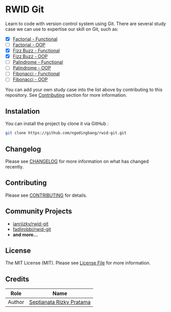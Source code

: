 # RWID Git

Learn to code with version control system using Git. There are several study case we can use to expertise our skill on Git, such as:

- [x] [Factorial - Functional](functional/factorial.html)
- [ ] [Factorial - OOP](oop/factorial.html)
- [x] [Fizz Buzz - Functional](functional/fizz-buzz.html)
- [x] [Fizz Buzz - OOP](oop/fizz-buzz.html)
- [ ] [Palindrome - Functional](functional/palindrome.html)
- [ ] [Palindrome - OOP](oop/palindrome.html)
- [ ] [Fibonacci - Functional](functional/fibonacci.html)
- [ ] [Fibonacci - OOP](oop/fibonacci.html)

You can add your own study case into the list above by contributing to this repository. See [Contributing](#contributing) section for more information.

## Instalation

You can install the project by clone it via GitHub :

```bash
git clone https://github.com/ngodingbang/rwid-git.git
```

## Changelog

Please see [CHANGELOG](CHANGELOG.md) for more information on what has changed recently.

## Contributing

Please see [CONTRIBUTING](CONTRIBUTING.md) for details.

## Community Projects

- [ianriizky/rwid-git](https://github.com/ianriizky/rwid-git)
- [fadlirobbi/rwid-git](https://github.com/fadlirobbi/rwid-git)
- **and more...**

## License

The MIT License (MIT). Please see [License File](LICENSE.md) for more information.

## Credits

| Role   | Name                                                     |
| ------ | -------------------------------------------------------- |
| Author | [Septianata Rizky Pratama](https://github.com/ianriizky) |
